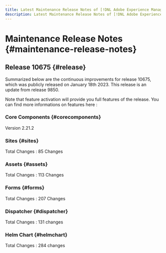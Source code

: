 ```yaml
---
title: Latest Maintenance Release Notes of [!DNL Adobe Experience Manager] as a Cloud Service.
description: Latest Maintenance Release Notes of [!DNL Adobe Experience Manager] as a Cloud Service.
---
```


# Maintenance Release Notes {#maintenance-release-notes}

## Release 10675 {#release}

Summarized below are the continuous improvements for release 10675, which was publicly released on January 18th 2023. This release is an update from release 9850. 

Note that feature activation will provide you full features of the release. You can find more informations on features here : 

### Core Components {#corecomponents}
Version 2.21.2

### Sites {#sites}
Total Changes : 85 Changes

### Assets {#assets}
Total Changes : 113 Changes

### Forms {#forms}
Total Changes : 207 Changes

### Dispatcher {#dispatcher}
Total Changes : 131 changes

### Helm Chart {#helmchart}
Total Changes : 284 changes
